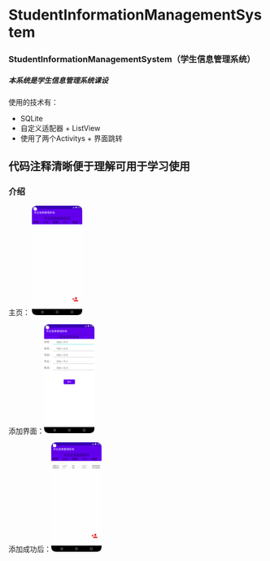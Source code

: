 # StudentInformationManagementSystem
### StudentInformationManagementSystem（学生信息管理系统）

##### 本系统是学生信息管理系统课设
使用的技术有：
- SQLite
- 自定义适配器 + ListView
- 使用了两个Activitys + 界面跳转

## 代码注释清晰便于理解可用于学习使用

### 介绍

主页： <img width=300 src="img/Home.png#pic_center =180x180" alt="Home" style="zoom: 33%;" />

添加界面：<img width=300 src="img/add.png" alt="after_add" style="zoom: 33%;" />

添加成功后：<img width=300 src="img/after_add.png" alt="after_add" style="zoom:33%;" />
